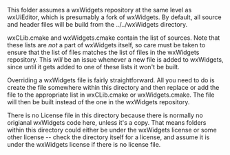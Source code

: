 This folder assumes a wxWidgets repository at the same level as wxUiEditor, which is presumably a fork of wxWidgets. By default, all source and header files will be build from the ../../wxWidgets directory.

wxCLib.cmake and wxWidgets.cmake contain the list of sources. Note that these lists are _not_ a part of wxWidgets itself, so care must be taken to ensure that the list of files matches the list of files in the wxWidgets repository. This _will_ be an issue whenever a new file is added to wxWidgets, since until it gets added to one of these lists it won't be built.

Overriding a wxWidgets file is fairly straightforward. All you need to do is create the file somewhere within this directory and then replace or add the file to the appropriate list in wxCLib.cmake or wxWidgets.cmake. The file will then be built instead of the one in the wxWidgets repository.

There is no License file in this directory because there is normally no origianal wxWidgets code here, unless it's a copy. That means folders within this directory could either be under the wxWidgets license or some other license -- check the directory itself for a license, and assume it is under the wxWidgets license if there is no license file.
